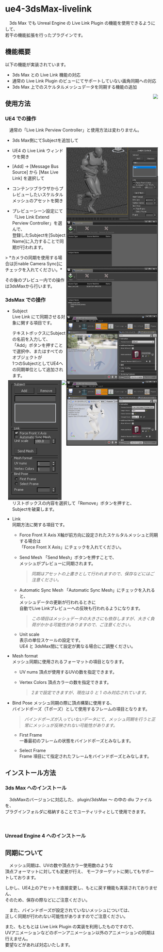 # ue4-3dsMax-livelink

　3ds Max でも Unreal Engine の Live Link Plugin の機能を使用できるようにして、  
若干の機能拡張を行ったプラグインです。


## 機能概要

以下の機能が実装されています。

* 3ds Max との Live Link 機能の対応
* 通常の Live Link Plugin のビューにてサポートしていない画角同期への対応
* 3ds Max 上でのスケルタルメッシュデータを同期する機能の追加
<img align="right" src="./readme/sync_mesh.gif" style="max-width: 60%"> 


## 使用方法

### UE4 での操作  

　通常の「Live Link Perview Controller」と使用方法は変わりません。  

- 3ds Max側にてSubjectを追加して
<img align="right" src="./readme/ue4_control_1.gif" style="max-width: 60%"> 

- UE4 の Live Link ウィンドウを開き
<img align="right" src="./readme/ue4_control_2.gif" style="max-width: 60%"> 

- [Add] -> [Message Bus Source] から [Max Live Link] を選択して
<img align="right" src="./readme/ue4_control_3.gif" style="max-width: 60%"> 

- コンテンツブラウザからプレビューしたいスケルタルメッシュのアセットを開き
<img align="right" src="./readme/ue4_control_4.gif" style="max-width: 60%"> 

- プレビューシーン設定にて「Live Link Extend Perview Controller」を選んで、  
登録したSubjectを[Subject Name]に入力することで同期が行われます。
<img align="right" src="./readme/ue4_control_5.gif" style="max-width: 60%"> 
> *カメラの同期を使用する場合は[Enable Camera Sync]にチェックを入れてください。*

その後のプレビュー内での操作は3dsMaxから行います。
<img align="right" src="./readme/ue4_control_6.gif" style="max-width: 60%"> 



### 3dsMax での操作  

<img align="right" src="./readme/max_control_panel.gif"> 

* Subject  
	Live Link にて同期させる対象に関する項目です。

	テキストボックスにSubjectの名前を入力して、  
	「Add」ボタンを押すことで選択中、またはすべてのオブジェクトが  
	1つのSubjectとしてUE4への同期単位として追加されます。  

	リストボックスの内容を選択して「Remove」ボタンを押すと、  
	Subjectを破棄します。

* Link  
	同期方法に関する項目です。

	* Force Front X Axis
		X軸が前方向に設定されたスケルタルメッシュと同期する場合は  
		「Force Front X Axis」にチェックを入れてください。

	* Send Mesh
		「Send Mesh」ボタンを押すことで、  
		メッシュがプレビューに同期されます。
		> *同期はアセットの上書きとして行われますので、保存などにはご注意ください。*

	* Automatic Sync Mesh
		「Automatic Sync Mesh」にチェックを入れると、  
		メッシュデータの更新が行われるときに  
		自動でLive Linkプレビューへの反映も行われるようになります。  
		> *この項目はメッシュデータの大きさにも依存しますが、大きく負荷がかかる可能性がありますので、ご注意ください。*

	* Unit scale  
		表示の単位スケールの設定です。  
		UE4 と 3dsMax間にて設定が異なる場合にご調整ください。


* Mesh format  
	メッシュ同期に使用されるフォーマットの項目となります。

	* UV nums 
		頂点が使用するUVの数を指定できます。

	* Vertex Colors
		頂点カラーの数を指定できます。
		> *2まで設定できますが、現在は 0 と 1 のみ対応されています。*

* Bind Pose
	メッシュ同期の際に頂点構築に使用する、  
	バインドポーズ（Tポーズ）として使用するフレームの項目となります。
	> *バインドポーズが入っていないデータにて、メッシュ同期を行うと正常にメッシュが反映されない可能性があります。*
	
	* First Frame  
		一番最初のフレームの状態をバインドポーズとみなします。

	* Select Frame  
		Frame 項目にて指定されたフレームをバインドポーズとみなします。



## インストール方法

### 3ds Max へのインストール

　3dsMaxのバージョンに対応した、 plugin/3dsMax ～ の中の dlu ファイルを、  
プラグインフォルダに格納することでユーティリティとして使用できます。

　
### Unread Engine 4 へのインストール


## 同期について

　メッシュ同期は、UVの数や頂点カラー使用数のような  
頂点フォーマットに対しても変更が行え、
モーフターゲットに関してもサポートしております。

しかし、UE4上のアセットを直接変更し、もとに戻す機能も実装されておりません、  
そのため、保存の際などにご注意ください。  

　また、バインドポーズが設定されていないメッシュについては、  
正しく同期が行われない可能性がありますのでご注意ください。

また、もともとは Live Link Plugin の実装を利用したものですので、  
UVアニメーションなどのボーンアニメーション以外のアニメーションの同期は行えません。  
要望などがあれば対応いたします。



